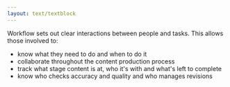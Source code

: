 ```yaml
---
layout: text/textblock
---
```

Workflow sets out clear interactions between people and tasks. This allows those involved to:

- know what they need to do and when to do it
- collaborate throughout the content production process
- track what stage content is at, who it's with and what's left to complete
- know who checks accuracy and quality and who manages revisions
